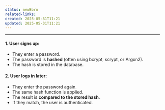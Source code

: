 ```yaml
---
status: newBorn
related-links: 
created: 2025-05-31T11:21
updated: 2025-05-31T11:21
---
```

---

#### 1. **User signs up:**

- They enter a password.
- The password is **hashed** (often using bcrypt, scrypt, or Argon2).
- The hash is stored in the database.

#### 2. **User logs in later:**

- They enter the password again.
- The same hash function is applied.
- The result is **compared to the stored hash**.
- If they match, the user is authenticated.

